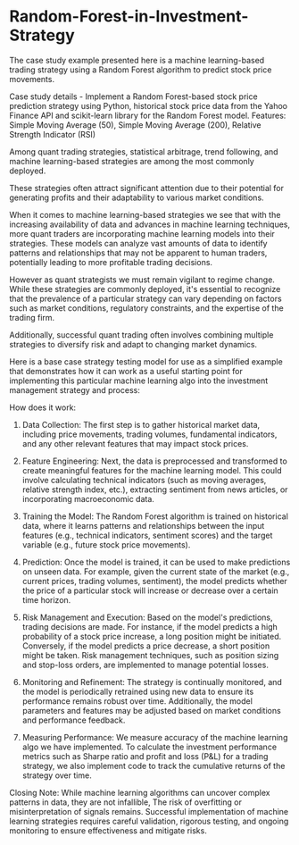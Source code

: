 # Random-Forest-in-Investment-Strategy

The case study example presented here is a machine learning-based trading strategy using
a Random Forest algorithm to predict stock price movements. 

Case study details - 
Implement a Random Forest-based stock price prediction strategy using Python, historical stock price data 
from the Yahoo Finance API and scikit-learn library for the Random Forest model.
Features: Simple Moving Average (50), Simple Moving Average (200), Relative Strength Indicator (RSI) 

Among quant trading strategies, statistical arbitrage, trend following, and machine learning-based 
strategies are among the most commonly deployed. 

These strategies often attract significant attention due to their potential 
for generating profits and their adaptability to various market conditions. 

When it comes to machine learning-based strategies we see that with the increasing availability of data and advances
in machine learning techniques, more quant traders are incorporating machine learning models into their strategies. 
These models can analyze vast amounts of data to identify patterns and relationships that may not be apparent 
to human traders, potentially leading to more profitable trading decisions.

However as quant strategists we must remain vigilant to regime change. While these strategies are commonly deployed,
it's essential to recognize that the prevalence of a particular strategy can vary depending on factors 
such as market conditions, regulatory constraints, and the expertise of the trading firm. 

Additionally, successful quant trading often involves combining multiple strategies
to diversify risk and adapt to changing market dynamics.

Here is a base case strategy testing model for use as a simplified example that demonstrates how it can work as a useful
starting point for implementing this particular machine learning algo into the investment
management strategy and process:

How does it work:

1. Data Collection: The first step is to gather historical market data, including price movements,
trading volumes, fundamental indicators, and any other relevant features that may impact stock prices.

2. Feature Engineering: Next, the data is preprocessed and transformed to create meaningful
   features for the machine learning model. This could involve calculating technical indicators
   (such as moving averages, relative strength index, etc.), extracting sentiment from news articles,
   or incorporating macroeconomic data.

3. Training the Model: The Random Forest algorithm is trained on historical data,
   where it learns patterns and relationships between the input features (e.g., technical indicators,
   sentiment scores) and the target variable (e.g., future stock price movements).

4. Prediction: Once the model is trained, it can be used to make predictions on unseen data.
   For example, given the current state of the market (e.g., current prices, trading volumes,
   sentiment), the model predicts whether the price of a particular stock will increase or decrease over a certain time horizon.

5. Risk Management and Execution: Based on the model's predictions,
   trading decisions are made. For instance, if the model predicts a high probability of
   a stock price increase, a long position might be initiated. Conversely, if the model
   predicts a price decrease, a short position might be taken. Risk management techniques,
   such as position sizing and stop-loss orders, are implemented to manage potential
   losses.

6. Monitoring and Refinement: The strategy is continually monitored, and the model is
   periodically retrained using new data to ensure its performance remains robust over time.
   Additionally, the model parameters and features may be adjusted based on market conditions
   and performance feedback.

7. Measuring Performance:
   We measure accuracy of the machine learning algo we have implemented.
   To calculate the investment performance metrics such as Sharpe ratio and profit and loss
   (P&L) for a trading strategy, we also implement code to track the cumulative returns
   of the strategy over time. 

Closing Note: 
While machine learning algorithms can uncover complex patterns in data, they are not infallible,
The risk of overfitting or misinterpretation of signals remains.
Successful implementation of machine learning strategies requires careful validation, 
rigorous testing, and ongoing monitoring to ensure effectiveness and mitigate risks.



